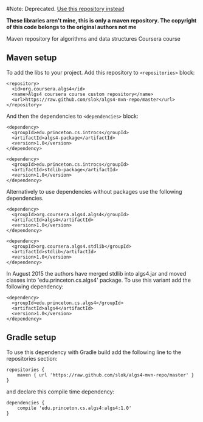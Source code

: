 #Note: Deprecated. [Use this repository instead](https://bintray.com/algs4/maven/algs4)

**These libraries aren't mine, this is only a maven repository.
The copyright of this code belongs to the original authors not me**

Maven repository for algorithms and data structures Coursera course

## Maven setup

To add the libs to your project. Add this repository to ``<repositories>`` block:

    <repository>
      <id>org.coursera.algs4</id>
      <name>Algs4 coursera course custom repository</name>
      <url>https://raw.github.com/slok/algs4-mvn-repo/master</url>
    </repository>

And then the dependencies to ``<dependencies>`` block:

    <dependency>
      <groupId>edu.princeton.cs.introcs</groupId>
      <artifactId>algs4-package</artifactId>
      <version>1.0</version>
    </dependency>

    <dependency>
      <groupId>edu.princeton.cs.introcs</groupId>
      <artifactId>stdlib-package</artifactId>
      <version>1.0</version>
    </dependency>

Alternatively to use dependencies without packages use the following dependencies.

	<dependency>
	  <groupId>org.coursera.algs4.algs4</groupId>
	  <artifactId>algs4</artifactId>
	  <version>1.0</version>
	</dependency>
    
	<dependency>
	  <groupId>org.coursera.algs4.stdlib</groupId>
	  <artifactId>stdlib</artifactId>
	  <version>1.0</version>
	</dependency>

In August 2015 the authors have merged stdlib into algs4.jar and moved classes into 'edu.princeton.cs.algs4' package.
To use this variant add the following dependency:

	<dependency>
	  <groupId>edu.princeton.cs.algs4</groupId>
	  <artifactId>algs4</artifactId>
	  <version>1.0</version>
	</dependency>
	
## Gradle setup
	
To use this dependency with Gradle build add the following line to the repositories section:

	repositories {
		maven { url 'https://raw.github.com/slok/algs4-mvn-repo/master' }
	}

and declare this compile time dependency:	
	
	dependencies {
		compile 'edu.princeton.cs.algs4:algs4:1.0'
	}	





